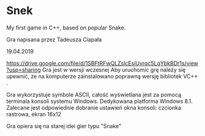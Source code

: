 # Snek
My first game in C++, based on popular Snake.

Gra napisana przez Tadeusza Ciapała

19.04.2019

https://drive.google.com/file/d/1SBFtRFwQLZslcEsiUvrqc5LqYbkBDr1s/view?usp=sharing
Gra jest w wersji wczesnej
Aby uruchomic grę należy się upewnić, że na komputerze zainstalowano poprawną wersję bibliotek VC++ .

Gra wykorzystuje symbole ASCII, całość wyświetlana jest za pomocą terminala konsoli systemu Windows.
Dedykowana platforma Windows 8.1.
Zalecane jest odpowiednie dobranie ustawień okna konsoli: czcionka rastrowa, ekran 16x12

Gra opiera się na starej idei gier typu "Snake"
